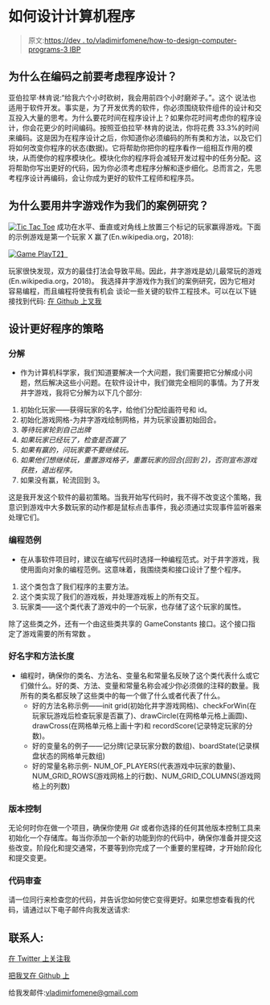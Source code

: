 # 如何设计计算机程序

> 原文:[https://dev . to/vladimirfomene/how-to-design-computer-programs-3 IBP](https://dev.to/vladimirfomene/how-to-design-computer-programs-3ibp)

## [](#why-think-about-program-design-before-coding)为什么在编码之前要考虑程序设计？

亚伯拉罕·林肯说:“给我六个小时砍树，我会用前四个小时磨斧子。”。这个
说法也适用于软件开发。事实是，为了开发优秀的软件，你必须围绕软件组件的设计和交互投入大量的思考。为什么要花时间在程序设计上？如果你花时间考虑你的程序设计，你会花更少的时间编码。按照亚伯拉罕·林肯的说法，你将花费 33.3%的时间来编码。这是因为在程序设计之后，你知道你必须编码的所有类和方法，以及它们将如何改变你程序的状态(数据)。它将帮助你把你的程序看作一组相互作用的模块，从而使你的程序模块化。模块化你的程序将会减轻开发过程中的任务分配。这将帮助你写出更好的代码，因为你必须考虑程序分解和逐步细化。总而言之，先思考程序设计再编码，会让你成为更好的软件工程师和程序员。

## [](#why-use-tictactoe-as-our-case-study)为什么要用井字游戏作为我们的案例研究？

[![Tic Tac Toe](../Images/ebef9b90654d1645132b565d0e925b12.png)](https://res.cloudinary.com/practicaldev/image/fetch/s--4FeSfIH7--/c_limit%2Cf_auto%2Cfl_progressive%2Cq_auto%2Cw_880/https://vladimirfomene.github.io/assets/img/tic_tac_toe.png) 成功在水平、垂直或对角线上放置三个标记的玩家赢得游戏。下面的示例游戏是第一个玩家 X 赢了(En.wikipedia.org，2018):

[![Game Play](../Images/aaadf9424fa407d4d07b63ebf9d946db.png)T2】](https://res.cloudinary.com/practicaldev/image/fetch/s--Bd0vFnQv--/c_limit%2Cf_auto%2Cfl_progressive%2Cq_auto%2Cw_880/https://vladimirfomene.github.io/assets/img/479px-Tic-tac-toe-game-1.svg.png)

玩家很快发现，双方的最佳打法会导致平局。因此，井字游戏是幼儿最常玩的游戏(En.wikipedia.org，2018)。
我选择井字游戏作为我们的案例研究，因为它相对容易编程，而且编程将使我有机会
谈论一些关键的软件工程技术。可以在以下链接找到代码:
[在 Github 上叉我](https://github.com/vladimirfomene/Tic-Tac-Toe)

## [](#strategies-for-designing-better-programs)设计更好程序的策略

### [](#decomposition)分解

*   作为计算机科学家，我们知道要解决一个大问题，我们需要把它分解成小问题，然后解决这些小问题。在软件设计中，我们做完全相同的事情。为了开发井字游戏，我将它分解为以下几个部分:

1.  初始化玩家——获得玩家的名字，给他们分配绘画符号和 id。
2.  初始化游戏网格-为井字游戏绘制网格，并为玩家设置初始回合。
3.  *等待玩家轮到自己出牌*
4.  *如果玩家已经玩了，检查是否赢了*
5.  *如果有赢的，问玩家要不要继续玩。*
6.  *如果他们想继续玩，重置游戏格子，重置玩家的回合(回到 2)，否则宣布游戏获胜，退出程序。*
7.  如果没有赢，轮流回到 3。

这是我开发这个软件的最初策略。当我开始写代码时，我不得不改变这个策略，我意识到游戏中大多数玩家的动作都是鼠标点击事件，我必须通过实现事件监听器来处理它们。

### [](#programming-paradigm)编程范例

*   在从事软件项目时，建议在编写代码时选择一种编程范式。对于井字游戏，我使用面向对象的编程范例。这意味着，我围绕类和接口设计了整个程序。

1.  这个类包含了我们程序的主要方法。
2.  这个类实现了我们的游戏板，并处理游戏板上的所有交互。
3.  玩家类——这个类代表了游戏中的一个玩家，也存储了这个玩家的属性。

除了这些类之外，还有一个由这些类共享的 GameConstants 接口。这个接口指定了游戏需要的所有常数
。

### [](#good-names-and-method-length)好名字和方法长度

*   编程时，确保你的类名、方法名、变量名和常量名反映了这个类代表什么或它们做什么。好的类、方法、变量和常量名称会减少你必须做的注释的数量。我所有的类名都反映了这些类中的每一个做了什么或者代表了什么。
    *   好的方法名称示例——init grid(初始化井字游戏网格)、checkForWin(在玩家玩游戏后检查玩家是否赢了)、drawCircle(在网格单元格上画圆)、drawCross(在网格单元格上画十字)和 recordScore(记录特定玩家的分数)。
    *   好的变量名的例子——记分牌(记录玩家分数的数组)、boardState(记录棋盘状态的网格单元数组)
    *   好的常量名称示例- NUM_OF_PLAYERS(代表游戏中玩家的数量)、NUM_GRID_ROWS(游戏网格上的行数)、NUM_GRID_COLUMNS(游戏网格上的列数)

### [](#version-control)版本控制

无论何时你在做一个项目，确保你使用 *Git* 或者你选择的任何其他版本控制工具来初始化一个存储库。每当你添加一个新的功能到你的代码中，确保你准备并提交这些改变。阶段化和提交通常，不要等到你完成了一个重要的里程碑，才开始阶段化和提交变更。

### [](#code-review)代码审查

请一位同行来检查您的代码，并告诉您如何使它变得更好。如果您想查看我的代码，请通过以下电子邮件向我发送请求:

## [](#contacts)联系人:

[在 Twitter 上关注我](https://twitter.com/VladimirFomene)

[把我叉在 Github 上](https://github.com/vladimirfomene)

给我发邮件:vladimirfomene@gmail.com